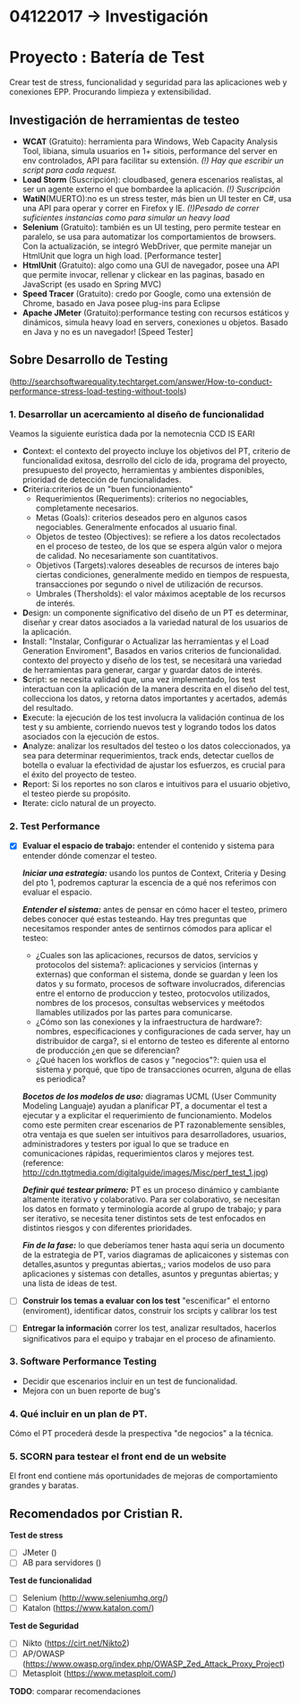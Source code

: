 # 04122017 -> Investigación

# Proyecto : Batería de Test
Crear test de stress, funcionalidad y seguridad para las aplicaciones web y conexiones EPP. Procurando limpieza y extensibilidad.

## Investigación de herramientas de testeo
- **WCAT** (Gratuito): herramienta para Windows, Web Capacity Analysis Tool, libiana, simula usuarios en 1+ sitiois, performance del server en env controlados, API para facilitar su extensión. _(!) Hay que escribir un script para cada request._
- **Load Storm** (Suscripción): cloudbased, genera escenarios realistas, al ser un agente externo el que bombardee la aplicación. _(!) Suscripción_
- **WatiN**(MUERTO):no es un stress tester, más bien un UI tester en C#, usa una API para operar y correr en Firefox y IE. _(!)Pesado de correr suficientes instancias como para simular un heavy load_
- **Selenium** (Gratuito): también es un UI testing, pero permite testear en paralelo, se usa para automatizar los comportamientos de browsers. Con la actualización, se integró WebDriver, que permite manejar un HtmlUnit que logra un high load. [Performance tester]
- **HtmlUnit** (Gratuito): algo como una GUI de navegador, posee una API que permite invocar, rellenar y clickear en las paginas, basado en JavaScript (es usado en Spring MVC) 
- **Speed Tracer** (Gratuito): credo por Google, como una extensión de Chrome, basado en Java posee plug-ins para Eclipse
- **Apache JMeter** (Gratuito):performance testing con recursos estáticos y dinámicos, simula heavy load en servers, conexiones u objetos. Basado en Java y no es un navegador! [Speed Tester]

## Sobre Desarrollo de Testing
(http://searchsoftwarequality.techtarget.com/answer/How-to-conduct-performance-stress-load-testing-without-tools)
### 1. Desarrollar un acercamiento al diseño de funcionalidad
Veamos la siguiente eurística dada por la nemotecnia CCD IS EARI
- **C**ontext: el contexto del proyecto incluye los objetivos del PT, criterio de funcionalidad exitosa, desrrollo del ciclo de ida, programa del proyecto, presupuesto del proyecto, herramientas y ambientes disponibles, prioridad de detección de funcionalidades.
- **C**riteria:criterios de un "buen funcionamiento"
	- Requerimientos (Requeriments): criterios no negociables, completamente necesarios.
	- Metas (Goals): criterios deseados pero en algunos casos negociables. Generalmente enfocados al usuario final.
	- Objetos de testeo (Objectives): se refiere a los datos recolectados en el proceso de testeo, de los que se espera algún valor o mejora de calidad. No necesariamente son cuantitativos.
	- Objetivos (Targets):valores deseables de recursos de interes bajo ciertas condiciones, generalmente medido en tiempos de respuesta, transacciones por segundo o nivel de utilización de recursos.
	- Umbrales (Thersholds): el valor máximos aceptable de los recursos de interés.
- **D**esign: un componente significativo del diseño de un PT es determinar, diseñar y crear datos asociados a la variedad natural de los usuarios de la aplicación.
- **I**nstall: "Instalar, Configurar o Actualizar las herramientas y el Load Generation Enviroment", Basados en varios criterios de funcionalidad. contexto del proyecto y diseño de los test, se necesitará una variedad de herramientas para generar, cargar y guardar datos de interés.
- **S**cript: se necesita validad que, una vez implementado, los test interactuan con la aplicación de la manera descrita en el diseño del test, collecciona los datos, y retorna datos importantes y acertados, además del resultado.
- **E**xecute: la ejecución de los test involucra la validación continua de los test y su ambiente, corriendo nuevos test y logrando todos los datos asociados con la ejecución de estos.
- **A**nalyze: analizar los resultados del testeo o los datos coleccionados, ya sea para determinar requerimientos, track ends, detectar cuellos de botella o evaluar la efectividad de ajustar los esfuerzos, es crucial para el éxito del proyecto de testeo.
- **R**eport: Si los reportes no son claros e intuitivos para el usuario objetivo, el testeo pierde su propósito.
- **I**terate: ciclo natural de un proyecto.

### 2. Test Performance
- [x] **Evaluar el espacio de trabajo:** entender el contenido y sistema para entender dónde comenzar el testeo.

	***Iniciar una estrategia:*** usando los puntos de Context, Criteria y Desing del pto 1, podremos capturar la escencia de a qué nos referimos con evaluar el espacio. 

	***Entender el sistema:*** antes de pensar en cómo hacer el testeo, primero debes conocer qué estas testeando. Hay tres preguntas que necesitamos responder antes de sentirnos cómodos para aplicar el testeo: 
	- ¿Cuales son las aplicaciones, recursos de datos, servicios y protocolos del sistema?: aplicaciones y servicios (internas y externas) que conforman el sistema, donde se guardan y leen los datos y su formato, procesos de software involucrados, diferencias entre el entorno de produccion y testeo, protocvolos utilizados, nombres de los procesos, consultas webservices y meétodos llamables utilizados por las partes para comunicarse.
	- ¿Cómo son las conexiones y la infraestructura de hardware?: nombres, especificaciones y configuraciones de cada server, hay un distribuidor de carga?, si el entorno de testeo es diferente al entorno de producción ¿en que se diferencian?
	- ¿Qué hacen los workflos de casos y "negocios"?: quien usa el sistema y porqué, que tipo de transacciones ocurren, alguna de ellas es periodica?

	***Bocetos de los modelos de uso:*** diagramas UCML (User Community Modeling Languaje) ayudan a planificar PT, a documentar el test a ejecutar y a explicitar el requerimiento de funcionamiento. Modelos como este permiten crear escenarios de PT razonablemente sensibles, otra ventaja es que suelen ser intuitivos para desarrolladores, usuarios, administradores y testers por igual lo que se traduce en comunicaciones rápidas, requerimientos claros y mejores test. (reference: http://cdn.ttgtmedia.com/digitalguide/images/Misc/perf_test_1.jpg)

	***Definir qué testear primero:*** PT es un proceso dinámico y cambiante altamente iterativo y colaborativo. Para ser colaborativo, se necesitan los datos en formato y terminología acorde al grupo de trabajo; y para ser iterativo, se necesita tener distintos sets de test enfocados en distintos riesgos y con diferentes prioridades.

	***Fin de la fase:*** lo que deberíamos tener hasta aquí seria un documento de la estrategia de PT, varios diagramas de aplicaicones y sistemas con detalles,asuntos y preguntas abiertas,; varios modelos de uso para aplicaciones y sistemas con detalles, asuntos y preguntas abiertas; y una lista de ideas de test.

- [ ] **Construir los temas a evaluar con los test** "escenificar" el entorno (enviroment), identificar datos, construir los srcipts y calibrar los test
- [ ] **Entregar la información** correr los test, analizar resultados, hacerlos significativos para el equipo y trabajar en el proceso de afinamiento.

### 3. Software Performance Testing
- Decidir que escenarios incluir en un test de funcionalidad.
- Mejora con un buen reporte de bug's

### 4. Qué incluir en un plan de PT.
Cómo el PT procederá desde la prespectiva "de negocios" a la técnica.  

### 5. SCORN para testear el front end de un website
El front end contiene más oportunidades de mejoras de comportamiento grandes y baratas.

## Recomendados por Cristian R.
**Test de stress**
- [ ] JMeter ()
- [ ] AB para servidores ()

**Test de funcionalidad**
- [ ] Selenium (http://www.seleniumhq.org/)
- [ ] Katalon (https://www.katalon.com/)

**Test de Seguridad**
- [ ] Nikto (https://cirt.net/Nikto2)
- [ ] AP/OWASP (https://www.owasp.org/index.php/OWASP_Zed_Attack_Proxy_Project)
- [ ] Metasploit (https://www.metasploit.com/)

**TODO**: comparar recomendaciones